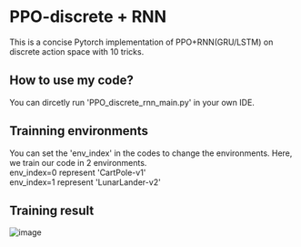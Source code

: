 # PPO-discrete + RNN
This is a concise Pytorch implementation of PPO+RNN(GRU/LSTM) on discrete action space with 10 tricks.<br />


## How to use my code?
You can dircetly run 'PPO_discrete_rnn_main.py' in your own IDE.<br />

## Trainning environments
You can set the 'env_index' in the codes to change the environments. Here, we train our code in 2 environments.<br />
env_index=0 represent 'CartPole-v1'<br />
env_index=1 represent 'LunarLander-v2'<br />

## Training result
![image](https://github.com/Lizhi-sjtu/DRL-code-pytorch/blob/main/9.PPO-discrete-RNN/PPO%2BRNN.png)


